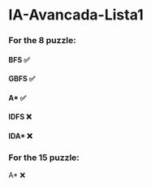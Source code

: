 # IA-Avancada-Lista1
### For the 8 puzzle:
#### BFS    :white_check_mark:
#### GBFS   :white_check_mark:
#### A*     :white_check_mark:
#### IDFS   :x:
#### IDA*   :x:

### For the 15 puzzle:
A* :x:
